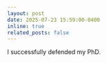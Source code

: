 ```yaml
---
layout: post
date: 2025-07-23 15:59:00-0400
inline: true
related_posts: false
---
```


I successfully defended my PhD.
